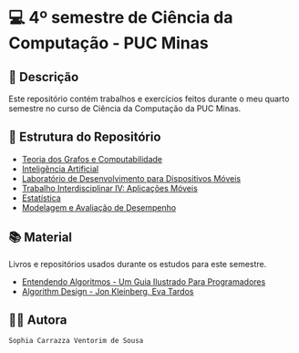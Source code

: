# 💻 4º semestre de Ciência da Computação - PUC Minas

## 📃 Descrição

Este repositório contém trabalhos e exercícios feitos durante o meu quarto semestre no curso de Ciência da Computação da PUC Minas.

## 📑 Estrutura do Repositório

- [Teoria dos Grafos e Computabilidade](/Grafos/)
- [Inteligência Artificial](/Inteligencia_Artificial/)
- [Laboratório de Desenvolvimento para Dispositivos Móveis](/Laboratorio_de_Dispositivos_Moveis/)
- [Trabalho Interdisciplinar IV: Aplicações Móveis](/Trabalho_Interdisciplinar_IV/)
- [Estatística](/Estatistica/)
- [Modelagem e Avaliação de Desempenho](/Modelagem_e_Avaliacao_de_Desempenho/)


## 📚 Material
Livros e repositórios usados durante os estudos para este semestre.

- [Entendendo Algoritmos - Um Guia Ilustrado Para Programadores](https://www.amazon.com.br/Entendendo-Algoritmos-Ilustrado-Programadores-Curiosos/dp/8575225634)
- [Algorithm Design - Jon Kleinberg, Eva Tardos](https://www.amazon.com.br/Algorithm-Design-Jon-Kleinberg/dp/0321295358)
  
## 👨‍💻 Autora

`Sophia Carrazza Ventorim de Sousa`

